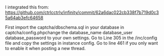 I integrated this from: https://github.com/ctrlcctrlv/infinity/commit/62a6dac022cb338f7b719d0c35a64ab3efc64658

First import the captcha/dbschema.sql in your database
in captcha/config.phpchange the database_name database_user database_password to your own settings.
Go to Line 305 in the /inc/config file and copy the settings in instance config. 
Go to line 461 if you only want to enable it when posting a new thread.
